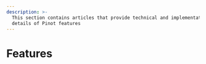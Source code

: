 ```yaml
---
description: >-
  This section contains articles that provide technical and implementation
  details of Pinot features
---
```


# Features

